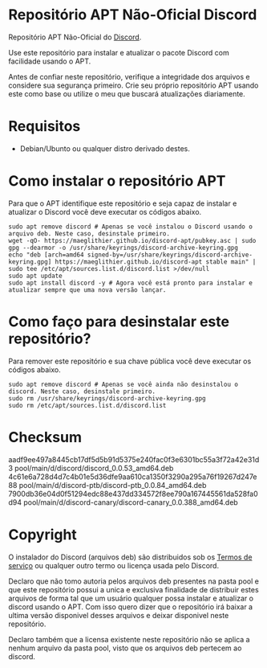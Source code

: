 # Repositório APT Não-Oficial Discord
Repositório APT Não-Oficial do [Discord](https://discord.com).

Use este repositório para instalar e atualizar o pacote Discord com facilidade usando o APT.

Antes de confiar neste repositório, verifique a integridade dos arquivos e considere sua segurança primeiro. Crie seu próprio repositório APT usando este como base ou utilize o meu que buscará atualizações diariamente.

# Requisitos

* Debian/Ubunto ou qualquer distro derivado destes.

# Como instalar o repositório APT
Para que o APT identifique este repositório e seja capaz de instalar e atualizar o Discord você deve executar os códigos abaixo.
```shell
sudo apt remove discord # Apenas se você instalou o Discord usando o arquivo deb. Neste caso, desinstale primeiro.
wget -qO- https://maeglithier.github.io/discord-apt/pubkey.asc | sudo gpg --dearmor -o /usr/share/keyrings/discord-archive-keyring.gpg
echo "deb [arch=amd64 signed-by=/usr/share/keyrings/discord-archive-keyring.gpg] https://maeglithier.github.io/discord-apt stable main" | sudo tee /etc/apt/sources.list.d/discord.list >/dev/null
sudo apt update
sudo apt install discord -y # Agora você está pronto para instalar e atualizar sempre que uma nova versão lançar.
```

# Como faço para desinstalar este repositório?
Para remover este repositório e sua chave pública você deve executar os códigos abaixo.
```shell
sudo apt remove discord # Apenas se você ainda não desinstalou o discord. Neste caso, desinstale primeiro.
sudo rm /usr/share/keyrings/discord-archive-keyring.gpg
sudo rm /etc/apt/sources.list.d/discord.list
```

# Checksum
aadf9ee497a8445cb17df5d5b91d5375e240fac0f3e6301bc55a3f72a42e31d3  pool/main/d/discord/discord_0.0.53_amd64.deb  
4c61e6a728d4d7c4b01e5d36dfe9aa610ca1350f3290a295a76f19267d247e88  pool/main/d/discord-ptb/discord-ptb_0.0.84_amd64.deb  
7900db36e04d0f51294edc88e437dd334572f8ee790a167445561da528fa0d94  pool/main/d/discord-canary/discord-canary_0.0.388_amd64.deb  

# Copyright
O instalador do Discord (arquivos deb) são distribuidos sob os [Termos de serviço](https://discord.com/terms) ou qualquer outro termo ou licença usada pelo Discord.

Declaro que não tomo autoria pelos arquivos deb presentes na pasta pool e que este repositório possui a unica e exclusiva finalidade de distribuir estes arquivos de forma tal que um usuário qualquer possa instalar e atualizar o discord usando o APT. Com isso quero dizer que o repositório irá baixar a ultima versão disponivel desses arquivos e deixar disponivel neste repositório.

Declaro também que a licensa existente neste repositório não se aplica a nenhum arquivo da pasta pool, visto que os arquivos deb pertecem ao discord.